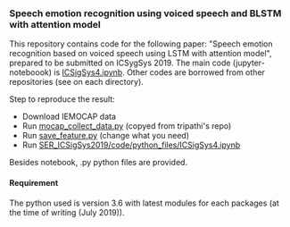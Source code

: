 ### Speech emotion recognition using voiced speech and BLSTM with attention model  

This repository contains code for the following paper: "Speech emotion recognition based on voiced speech using LSTM with attention model", prepared to be submitted on ICSygSys 2019. The main code (jupyter-noteboook) is [ICSigSys4.ipynb](https://github.com/bagustris/SER_ICSigSys2019/blob/master/code/python_files/ICSigSys4.ipynb). Other codes are borrowed from other repositories (see on each directory).

Step to reproduce the result:  
- Download IEMOCAP data
- Run [mocap_collect_data.py](https://github.com/bagustris/SER_ICSigSys2019/blob/master/code/python_files/mocap_data_collect.py) (copyed from tripathi's repo)
- Run [save_feature.py](https://github.com/bagustris/SER_ICSigSys2019/blob/master/code/python_files/save_feature.py) (change what you need)
- Run [SER_ICSigSys2019/code/python_files/ICSigSys4.ipynb](https://github.com/bagustris/SER_ICSigSys2019/blob/master/code/python_files/ICSigSys4.ipynb)

Besides notebook, .py python files are provided.

#### Requirement
The python used is version 3.6 with latest modules for each packages (at the time of writing (July 2019)).
